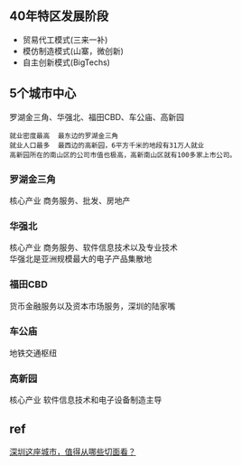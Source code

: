 ## 40年特区发展阶段
+ 贸易代工模式(三来一补)
+ 模仿制造模式(山寨，微创新)
+ 自主创新模式(BigTechs)
## 5个城市中心
罗湖金三角、华强北、福田CBD、车公庙、高新园
```
就业密度最高  最东边的罗湖金三角   
就业人口最多  最西边的高新园，6平方千米的地段有31万人就业   
高新园所在的南山区的公司市值也极高，高新南山区就有100多家上市公司。
```
### 罗湖金三角
核心产业 商务服务、批发、房地产

### 华强北
核心产业 商务服务、软件信息技术以及专业技术   
华强北是亚洲规模最大的电子产品集散地

### 福田CBD 
货币金融服务以及资本市场服务，深圳的陆家嘴

### 车公庙  
地铁交通枢纽   

### 高新园
核心产业 软件信息技术和电子设备制造主导

## ref
[深圳这座城市，值得从哪些切面看？](https://m.igetget.com/share/course/article?id=xzYo2GPNq4W8VEb4e4JejyRBZbnw0d)
